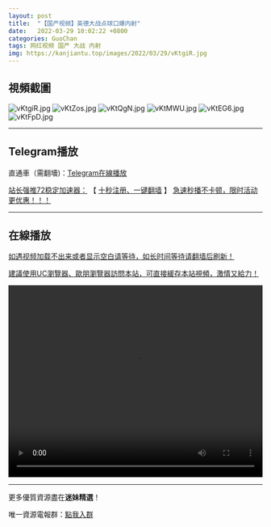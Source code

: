```yaml
---
layout: post
title:  "【国产视频】英德大战点球口爆内射"
date:   2022-03-29 10:02:22 +0800
categories: GuoChan
tags: 网红视频 国产 大战 内射
img: https://kanjiantu.top/images/2022/03/29/vKtgiR.jpg
---
```



## 視頻截圖

![vKtgiR.jpg](https://kanjiantu.top/images/2022/03/29/vKtgiR.jpg)
![vKtZos.jpg](https://kanjiantu.top/images/2022/03/29/vKtZos.jpg)
![vKtQgN.jpg](https://kanjiantu.top/images/2022/03/29/vKtQgN.jpg)
![vKtMWU.jpg](https://kanjiantu.top/images/2022/03/29/vKtMWU.jpg)
![vKtEG6.jpg](https://kanjiantu.top/images/2022/03/29/vKtEG6.jpg)
![vKtFpD.jpg](https://kanjiantu.top/images/2022/03/29/vKtFpD.jpg)

* * *
## Telegram播放

直通車（需翻墻)：[Telegram在線播放](https://t.me/mimeijingxuan/133)

<u>站长强推72稳定加速器：</u> 【 [十秒注册、一键翻墙](https://72vpn.xyz/#/register?code=mimei) 】
<u>  急速秒播不卡顿，限时活动更优惠！！！</u>
* * *
## 在線播放
<u>如遇视频加载不出来或者显示空白请等待，如长时间等待请翻墙后刷新！</u>

<u>建議使用UC瀏覽器、歐朋瀏覽器訪問本站，可直接緩存本站視頻，激情又給力！</u>
<center><video src="https://cdn.publer.io/uploads/videos/6247f54adb279731bbdeafd1/531907aa8ea0b963fbab903aee3e3601.mp4" width="100%" height="380px" controls="controls"></video></center>

* * *
更多優質資源盡在**迷妹精選**！

唯一資源電報群：[點我入群](https://t.me/mimeijingxuan)


